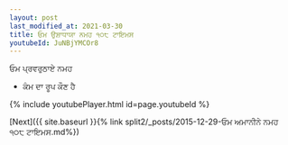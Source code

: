 ```yaml
---
layout: post
last_modified_at: 2021-03-30
title: ਓਮ ਉਸ਼ਾਧਾਯਾ ਨਮਹ ੧੦੮ ਟਾਇਮਸ
youtubeId: JuNBjYMCOr8
---
```

 
 
 ਓਮ ਪ੍ਰਵਰੁਠਾਏ ਨਮਹ  
 
 -  ਕੰਮ ਦਾ ਰੂਪ ਕੌਣ ਹੈ 
 
  
 
  
 
 
 
 
 
 


{% include youtubePlayer.html id=page.youtubeId %}
 
[Next]({{ site.baseurl }}{% link  split2/_posts/2015-12-29-ਓਮ ਅਮਾਨੀਨੇ ਨਮਹ ੧੦੮ ਟਾਇਮਸ.md%})
 

